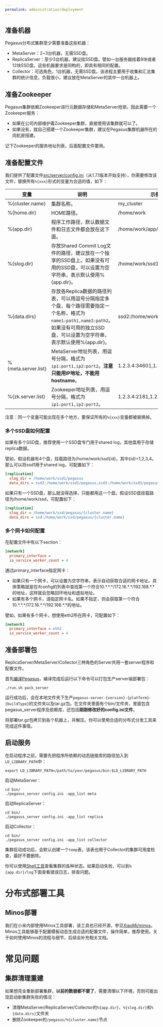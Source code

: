 ```yaml
---
permalink: administration/deployment
---
```


## 准备机器
Pegasus分布式集群至少需要准备这些机器：
* MetaServer：2~3台机器，无需SSD盘。
* ReplicaServer：至少3台机器，建议挂SSD盘。譬如一台服务器挂着8块或者12块SSD盘。这些机器要求是同构的，即具有相同的配置。
* Collector：可选角色，1台机器，无需SSD盘。该进程主要用于收集和汇总集群的统计信息，负载很小，建议放在MetaServer的其中一台机器上。

## 准备Zookeeper
Pegasus集群依赖Zookeeper进行元数据存储和MetaServer抢锁，因此需要一个Zookeeper服务：
* 如果在公司内部维护着Zookeeper集群，直接使用该集群就可以了。
* 如果没有，就自己搭建一个Zookeeper集群，建议在Pegasus集群机器所在的同机房搭建。

记下Zookeeper的服务地址列表，后面配置文件要用。

## 准备配置文件
我们提供了配置文件[src/server/config.ini](https://github.com/XiaoMi/pegasus/blob/master/src/server/config.ini)（从1.7.1版本开始支持），你需要修改该文件，替换所有``%{xxx}``形式的变量为合适的值，如下：

| 变量  | 说明 | 示例 | 
| ------------- | ------------- | ------------- |
| %{cluster.name}  | 集群名称。  | my_cluster  |
| %{home.dir}  | HOME路径。  | /home/work  |
| %{app.dir}  | 程序工作路径，默认数据文件和日志文件都会放在这下面。  | /home/work/app/pegasus  |
| %{slog.dir}  | 存放Shared Commit Log文件的路径，建议放在一个独享的SSD盘上。如果没有可用的SSD盘，可以设置为空字符串，表示默认使用%{app.dir}。  | /home/work/ssd1/pegasus  |
| %{data.dirs}  | 存放各Replica数据的路径列表，可以用逗号分隔指定多个盘，每个路径需要指定一个名称，格式为``name1:path1,name2:path2``。如果没有可用的独立SSD盘，可以设置为空字符串，表示默认使用%{app.dir}。  | ssd2:/home/work/ssd2/pegasus |
| %{meta.server.list}  | MetaServer地址列表，用逗号分隔，格式为``ip1:port1,ip2:port2``。**注意只能用IP地址，不能用hostname**。  | 1.2.3.4:34601,1.2.3.5:34601  |
| %{zk.server.list}  | Zookeeper地址列表，用逗号分隔，格式为``ip1:port1,ip2:port2``。  | 1.2.3.4:2181,1.2.3.5:2181  |

注意：同一个变量可能出现在多个地方，要保证所有的``%{xxx}``变量都被替换掉。

### 多个SSD盘如何配置
如果有多个SSD盘，推荐使用一个SSD盘专门用于shared log，其他盘用于存储replica数据。

譬如，假设机器有4个盘，挂载路径为/home/work/ssd{id}，其中{id}=1,2,3,4。那么可以将ssd1用于shared log，可配置如下：
```ini
[replication]
  slog_dir = /home/work/ssd1/pegasus
  data_dirs = ssd2:/home/work/ssd2/pegasus,ssd3:/home/work/ssd3/pegasus,ssd4:/home/work/ssd4/pegasus
```

如果只有一个SSD盘，那么就没得选择，只能都用这一个盘。假设SSD盘挂载路径为/home/work/ssd，可配置如下：
```ini
[replication]
  slog_dir = /home/work/ssd/pegasus/{cluster.name}
  data_dirs = ssd:/home/work/ssd/pegasus/{cluster.name}
```

### 多个网卡如何配置
在配置文件中有以下section：
```ini
[network]
  primary_interface =
  io_service_worker_count = 4
```

通过primary_interface指定网卡：
* 如果只有一个网卡，可以设置为空字符串，表示自动获取合适的网卡地址。具体策略就是在ifconfig的列表中查找第一个符合10.\*.\*.\*/172.16.\*.\*/192.168.\*.\*的地址，这样就会忽略回环地址和虚拟地址。
* 如果有多个网卡，请指定网卡名。如果不指定，则会获取第一个符合10.\*.\*.\*/172.16.\*.\*/192.168.\*.\*的地址。

譬如，如果有多个网卡，想使用eth2所在网卡，可配置如下：
```ini
[network]
  primary_interface = eth2
  io_service_worker_count = 4
```

## 准备部署包
ReplicaServer/MetaServer/Collector三种角色的Server共用一套server程序和配置文件。

首先[编译Pegasus](/overview/compilation)，编译完成后运行以下命令可以打包生产server端部署包：
```
./run.sh pack_server
```
运行成功后，会在本地文件夹下生产``pegasus-server-{version}-{platform}-{buildType}``的文件夹以及tar.gz包。在文件夹里面有个bin/文件夹，里面包含pegasus_server程序及依赖库，还包括**刚刚修改好的config.ini文件**。

将部署tar.gz包拷贝到各个机器上，并解压。你可以使用合适的分布式分发工具来完成这件事情。

## 启动服务

在启动程序之前，需要先把程序所依赖的动态链接库的路径加入到`LD_LIBRARY_PATH`中：
```
export LD_LIBRARY_PATH=/path/to/your/pegasus/bin:$LD_LIBRARY_PATH
```

启动MetaServer：
```
cd bin/
./pegasus_server config.ini -app_list meta
```

启动ReplicaServer：
```
cd bin/
./pegasus_server config.ini -app_list replica
```

启动Collector：
```
cd bin/
./pegasus_server config.ini -app_list collector
```

集群启动成功后，会默认创建一个``temp``表，该表也用于Collector的集群可用度检查，最好不要删除。

你可以使用[Shell工具](/overview/shell)查看集群的各种状态。如果启动失败，可以到``%{app.dir}/log``下面查看错误日志，排查问题。

# 分布式部署工具

## Minos部署

我们在小米内部使用Minos工具部署，该工具也已经开源，参见[XiaoMi/minos](https://github.com/XiaoMi/minos)。Minos工具能够基于配置模板动态生成合适的配置文件，操作简单，推荐使用。关于如何使用Minos的流程与细节，后续会补充相关文档。

# 常见问题

## 集群清理重建
如果想完全重新部署集群，**以前的数据都不要了**，需要清理以下环境，否则可能出现启动新集群失败的情况：
* 清理MetaServer/ReplicaServer/Collector的```%{app.dir}```、```%{slog.dir}```和```%{data.dirs}```文件夹
* 删除Zookeeper的```/pegasus/%{cluster.name}```节点
